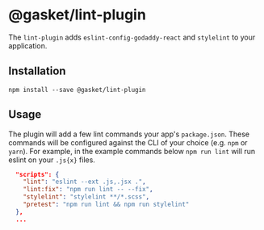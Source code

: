 # @gasket/lint-plugin

The `lint-plugin` adds `eslint-config-godaddy-react` and `stylelint` to your application.

## Installation

```
npm install --save @gasket/lint-plugin
```

## Usage

The plugin will add a few lint commands your app's `package.json`. These
commands will be configured against the CLI of your choice (e.g. `npm` or `yarn`).
For example, in the example commands below `npm run lint` will run eslint on your
`.js{x}` files.

```json
  "scripts": {
    "lint": "eslint --ext .js,.jsx .",
    "lint:fix": "npm run lint -- --fix",
    "stylelint": "stylelint **/*.scss",
    "pretest": "npm run lint && npm run stylelint"
  },
  ...
```
